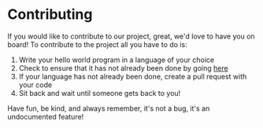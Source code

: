 # Contributing

If you would like to contribute to our project, great, we'd love to have you on board!
To contribute to the project all you have to do is:

1. Write your hello world program in a language of your choice
2. Check to ensure that it has not already been done by going [here](https://github.com/Owen7000/HelloWorld/blob/main/README.md#list-of-current-languages)
3. If your language has not already been done, create a pull request with your code
4. Sit back and wait until someone gets back to you!

Have fun, be kind, and always remember, it's not a bug, it's an undocumented feature!
